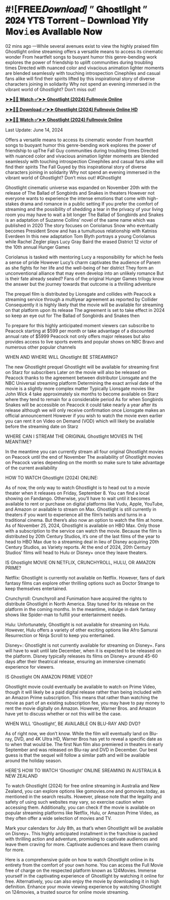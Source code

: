 # #![𝐅𝐑𝐄𝐄*𝐃𝐨𝐰𝐧𝐥𝐨𝐚𝐝]* ” 𝐆𝐡𝐨𝐬𝐭𝐥𝐢𝐠𝐡𝐭 ” 𝟐𝟎𝟐𝟒 𝐘𝐓𝐒 𝐓𝐨𝐫𝐫𝐞𝐧𝐭 – 𝐃𝐨𝐰𝐧𝐥𝐨𝐚𝐝 𝐘𝐢𝐟𝐲 𝐌𝐨𝐯𝚒𝐞𝐬 𝐀𝐯𝐚𝐢𝐥𝐚𝐛𝐥𝐞 𝐍𝐨𝐰

02 mins ago —While several avenues exist to view the highly praised film Ghostlight online streaming offers a versatile means to access its cinematic wonder From heartfelt songs to buoyant humor this genre-bending work explores the power of friendship to uplift communities during troubling times Directed with nuanced color and vivacious animation lighter moments are blended seamlessly with touching introspection Cinephiles and casual fans alike will find their spirits lifted by this inspirational story of diverse characters joining in solidarity Why not spend an evening immersed in the vibrant world of Ghostlight? Don’t miss out!

**[➤➤🔴📱 Watch ✅➤➤ Ghostlight (2024) Fullmovie Online](https://cutt.ly/2w3eIack)**

**[➤➤🔴📱 Download ✅➤➤ Ghostlight (2024) Fullmovie Online HD](https://cutt.ly/2w3eIack)**

**[➤➤🔴📱 Watch ✅➤➤ Ghostlight (2024) Fullmovie Online](https://cutt.ly/2w3eIack)**

Last Update: June 14, 2024

Offers a versatile means to access its cinematic wonder From heartfelt songs to buoyant humor this genre-bending work explores the power of friendship to upThe Fall Guy communities during troubling times Directed with nuanced color and vivacious animation lighter moments are blended seamlessly with touching introspection Cinephiles and casual fans alike will find their spirits The Fall Guyed by this inspirational story of diverse characters joining in solidarity Why not spend an evening immersed in the vibrant world of Ghostlight? Don’t miss out! #Ghostlight

Ghostlight cinematic universe was expanded on November 20th with the release of The Ballad of Songbirds and Snakes in theaters However not everyone wants to experience the intense emotions that come with high-stakes drama and romance in a public setting If you prefer the comfort of streaming and the possibility of shedding a tear in the privacy of your living room you may have to wait a bit longer The Ballad of Songbirds and Snakes is an adaptation of Suzanne Collins’ novel of the same name which was published in 2020 The story focuses on Coriolanus Snow who eventually becomes President Snow and has a tumultuous relationship with Katniss Everdeen In this new adaptation Tom Blyth portrays a young Coriolanus while Rachel Zegler plays Lucy Gray Baird the erased District 12 victor of the 10th annual Hunger Games

Coriolanus is tasked with mentoring Lucy a responsibility for which he feels a sense of pride However Lucy’s charm captivates the audience of Panem as she fights for her life and the well-being of her district They form an unconventional alliance that may even develop into an unlikely romance But is their fate already sealed? Fans of the original Hunger Games trilogy know the answer but the journey towards that outcome is a thrilling adventure

The prequel film is distributed by Lionsgate and collides with Peacock a streaming service through a multiyear agreement as reported by Collider Consequently it is highly likely that the movie will be available for streaming on that platform upon its release The agreement is set to take effect in 2024 so keep an eye out for The Ballad of Songbirds and Snakes then

To prepare for this highly anticipated moment viewers can subscribe to Peacock starting at $599 per month or take advantage of a discounted annual rate of $5999 Peacock not only offers major releases but also provides access to live sports events and popular shows on NBC Bravo and numerous other popular channels

WHEN AND WHERE WILL Ghostlight BE STREAMING?

The new Ghostlight prequel Ghostlight will be available for streaming first on Starz for subscribers Later on the movie will also be released on Peacock thanks to the agreement between distributor Lionsgate and the NBC Universal streaming platform Determining the exact arrival date of the movie is a slightly more complex matter Typically Lionsgate movies like John Wick 4 take approximately six months to become available on Starz where they tend to remain for a considerable period As for when Songbirds Snakes will be accessible on Peacock it could take nearly a year after its release although we will only receive confirmation once Lionsgate makes an official announcement However if you wish to watch the movie even earlier you can rent it on Video on Demand (VOD) which will likely be available before the streaming date on Starz

WHERE CAN I STREAM THE ORIGINAL Ghostlight MOVIES IN THE MEANTIME?

In the meantime you can currently stream all four original Ghostlight movies on Peacock until the end of November The availability of Ghostlight movies on Peacock varies depending on the month so make sure to take advantage of the current availability

HOW TO WATCH Ghostlight (2024) ONLINE:

As of now, the only way to watch Ghostlight is to head out to a movie theater when it releases on Friday, September 8. You can find a local showing on Fandango. Otherwise, you’ll have to wait until it becomes available to rent or purchase on digital platforms like Vudu, Apple, YouTube, and Amazon or available to stream on Max. Ghostlight is still currently in theaters if you want to experience all the film’s twists and turns in a traditional cinema. But there’s also now an option to watch the film at home. As of November 25, 2024, Ghostlight is available on HBO Max. Only those with a subscription to the service can watch the movie. Because the film is distributed by 20th Century Studios, it’s one of the last films of the year to head to HBO Max due to a streaming deal in lieu of Disney acquiring 20th Century Studios, as Variety reports. At the end of 2024, 20th Century Studios’ films will head to Hulu or Disney+ once they leave theaters.

IS Ghostlight MOVIE ON NETFLIX, CRUNCHYROLL, HULU, OR AMAZON PRIME?

Netflix: Ghostlight is currently not available on Netflix. However, fans of dark fantasy films can explore other thrilling options such as Doctor Strange to keep themselves entertained.

Crunchyroll: Crunchyroll and Funimation have acquired the rights to distribute Ghostlight in North America. Stay tuned for its release on the platform in the coming months. In the meantime, indulge in dark fantasy shows like Spider-man to fulfill your entertainment needs.

Hulu: Unfortunately, Ghostlight is not available for streaming on Hulu. However, Hulu offers a variety of other exciting options like Afro Samurai Resurrection or Ninja Scroll to keep you entertained.

Disney+: Ghostlight is not currently available for streaming on Disney+. Fans will have to wait until late December, when it is expected to be released on the platform. Disney typically releases its films on Disney+ around 45-60 days after their theatrical release, ensuring an immersive cinematic experience for viewers.

IS Ghostlight ON AMAZON PRIME VIDEO?

Ghostlight movie could eventually be available to watch on Prime Video, though it will likely be a paid digital release rather than being included with an Amazon Prime subscription. This means that rather than watching the movie as part of an existing subscription fee, you may have to pay money to rent the movie digitally on Amazon. However, Warner Bros. and Amazon have yet to discuss whether or not this will be the case.

WHEN WILL ‘Ghostlight’, BE AVAILABLE ON BLU-RAY AND DVD?

As of right now, we don’t know. While the film will eventually land on Blu-ray, DVD, and 4K Ultra HD, Warner Bros has yet to reveal a specific date as to when that would be. The first Nun film also premiered in theaters in early September and was released on Blu-ray and DVD in December. Our best guess is that the sequel will follow a similar path and will be available around the holiday season.

HERE’S HOW TO WATCH ‘Ghostlight’ ONLINE SREAMING IN AUSTRALIA & NEW ZEALAND

To watch Ghostlight (2024) for free online streaming in Australia and New Zealand, you can explore options like gomovies.one and gomovies.today, as mentioned in the search results. However, please note that the legality and safety of using such websites may vary, so exercise caution when accessing them. Additionally, you can check if the movie is available on popular streaming platforms like Netflix, Hulu, or Amazon Prime Video, as they often offer a wide selection of movies and TV.

Mark your calendars for July 8th, as that’s when Ghostlight will be available on Disney+. This highly anticipated installment in the franchise is packed with thrilling action and adventure, promising to captivate audiences and leave them craving for more. Captivate audiences and leave them craving for more.

Here is a comprehensive guide on how to watch Ghostlight online in its entirety from the comfort of your own home. You can access the Full Movie free of charge on the respected platform known as 124Movies. Immerse yourself in the captivating experience of Ghostlight by watching it online for free. Alternatively, you can also enjoy the movie by downloading it in high definition. Enhance your movie viewing experience by watching Ghostlight on 124movies, a trusted source for online movie streaming.
